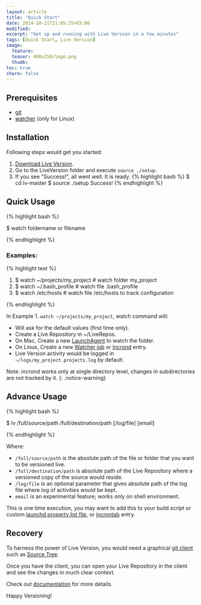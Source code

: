 ```yaml
---
layout: article
title: "Quick Start"
date: 2014-10-21T21:05:25+03:00
modified:
excerpt: "Get up and running with Live Version in a few minutes"
tags: [Quick Start, Live Version]
image:
  feature: 
  teaser: 400x250/logo.png
  thumb:
toc: true
share: false
---
```


## Prerequisites 
- [git](http://goo.gl/8O8hz)
- [watcher](https://github.com/gregghz/Watcher) (only for Linux)

## Installation

Following steps would get you started:

1. [Download Live Version][dnld].
2. Go to the LiveVersion folder and execute `source ./setup`.
3. If you see "Success!", all went well. It is ready.
{% highlight bash %}
$ cd lv-master 
$ source ./setup
Success!
{% endhighlight %}

## Quick Usage

{% highlight bash %}

$ watch foldername or filename

{% endhighlight %}

### Examples:
{% highlight text %}

1. $ watch ~/projects/my_project    # watch folder my_project
2. $ watch ~/.bash_profile          # watch file .bash_profile
3. $ watch /etc/hosts               # watch file /etc/hosts to track configuration

{% endhighlight %}

In Example 1. `watch ~/projects/my_project`, watch command will:

- Will ask for the default values (first time only).
- Create a Live Repository in ~/LiveRepos.
- On Mac, Create a new [LaunchAgent](http://goo.gl/FLeqgu) to watch the folder.
- On Linux, Create a new [Watcher job](http://goo.gl/5edOBt) or [incrond](http://goo.gl/B2ZAfE) entry. 
- Live Version activity would be logged in `~/logs/my_project.projects.log` by default.

Note: incrond works only at single directory level, changes in subdirectories are not tracked by it.
{: .notice-warning}


## Advance Usage

{% highlight bash %}

$ lv /full/source/path /full/destination/path [/log/file] [email]

{% endhighlight %}

Where:

- `/full/source/path` is the absolute path of the file or folder that you want to be versioned live.
- `/full/destination/path` is absolute path of the Live Repository where a versioned copy of the source would reside.
- `/log/file` is an optional parameter that gives absolute path of the log file where log of activities would be kept.
- `email` is an experimental feature; works only on shell environment. 

This is one time execution, you may want to add this to your build script or custom [launchd property list file](http://goo.gl/8KeHBU), or [incrontab](http://goo.gl/B2ZAfE) entry.


## Recovery

To harness the power of Live Version, you would need a graphical [git client](http://git-scm.com/downloads/guis) such as [Source Tree](http://www.sourcetreeapp.com/).

Once you have the client, you can open your Live Repository in the client and see the changes in much clear context.

Check out [documentation][recovery] for more details.

Happy Versioning!

[dnld]: https://github.com/anupam-arohi/lv/archive/master.zip
[recovery]: http://anupam-arohi.com/lv/documentation/Recovery/ 


